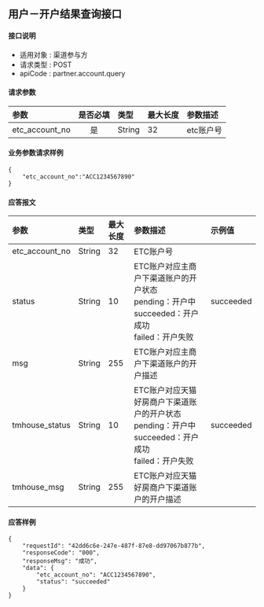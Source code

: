 ## 用户－开户结果查询接口

#### 接口说明

* 适用对象 : 渠道参与方
* 请求类型 : POST
* apiCode : partner.account.query

#### 请求参数
| 参数 | 是否必填 | 类型 | 最大长度 | 参数描述 |
|:----|:-------:|:-----|:-------|:--------|
| etc_account_no | 是 | String | 32 | etc账户号 |


#### 业务参数请求样例
```
{
    "etc_account_no":"ACC1234567890"
}
```

#### 应答报文

| 参数 | 类型 | 最大长度 | 参数描述 | 示例值 |
|:----|:----|:--------|:--------|:------|
| etc_account_no | String | 32 | ETC账户号 |  |
| status | String | 10 | ETC账户对应主商户下渠道账户的开户状态<br/> pending：开户中<br/>succeeded：开户成功<br/>failed：开户失败 | succeeded | succeeded |
| msg | String | 255 | ETC账户对应主商户下渠道账户的开户描述 |  |
| tmhouse_status | String | 10 | ETC账户对应天猫好房商户下渠道账户的开户状态<br/> pending：开户中<br/>succeeded：开户成功<br/>failed：开户失败 | succeeded | succeeded |
| tmhouse_msg | String | 255 | ETC账户对应天猫好房商户下渠道账户的开户描述 |  |

#### 应答样例

```
{
    "requestId": "42dd6c6e-247e-487f-87e8-dd97067b877b",
    "responseCode": "000",
    "responseMsg": "成功",
    "data": {
        "etc_account_no": "ACC1234567890",
        "status": "succeeded"
    }
}
```